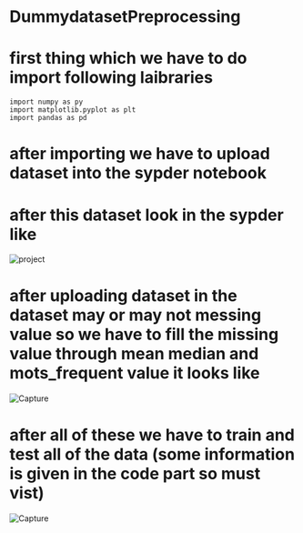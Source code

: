 # DummydatasetPreprocessing
# first thing which we have to do import following laibraries 
    import numpy as py
    import matplotlib.pyplot as plt
    import pandas as pd
# after importing we have to upload dataset into the sypder notebook
# after this dataset look in the sypder like 
![project](https://user-images.githubusercontent.com/79295781/220083689-b0928a1a-addd-4b60-9968-db07263edf4a.PNG)
# after uploading dataset in the dataset may or may not messing value so we have to fill the missing value through mean median and mots_frequent value it looks like 
![Capture](https://user-images.githubusercontent.com/79295781/220085612-18f5f3b8-93a6-4eb0-998b-4fe2fb311013.PNG)
# after all of these we have to train and test all of the data (some information is given in the code part so must vist) 
![Capture](https://user-images.githubusercontent.com/79295781/220086268-305863b8-b423-47ac-ad18-c50a1e23baa6.PNG)
